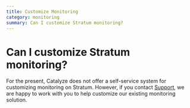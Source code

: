 ```yaml
---
title: Customize Monitoring
category: monitoring
summary: Can I customize Stratum monitoring?
---
```


# Can I customize Stratum monitoring?

For the present, Catalyze does not offer a self-service system for customizing monitoring on Stratum. However, if you contact [Support](https://catalyzeio.zendesk.com), we are happy to work with you to help customize our existing monitoring solution.
